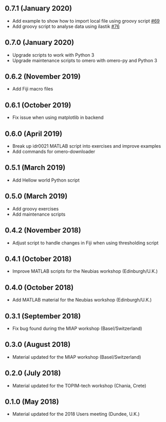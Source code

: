 0.7.1 (January 2020)
--------------------

- Add example to show how to import local file using groovy script [#69](https://github.com/ome/training-scripts/pull/69)
- Add groovy script to analyse data using ilastik [#76](https://github.com/ome/training-scripts/pull/76)

0.7.0 (January 2020)
--------------------

- Upgrade scripts to work with Python 3
- Upgrade maintenance scripts to omero with omero-py and Python 3

0.6.2 (November 2019)
---------------------

- Add Fiji macro files

0.6.1 (October 2019)
--------------------

- Fix issue when using matplotlib in backend

0.6.0 (April 2019)
------------------

- Break up idr0021 MATLAB script into exercises and improve examples
- Add commands for omero-downloader

0.5.1 (March 2019)
------------------

- Add Hellow world Python script

0.5.0 (March 2019)
------------------

- Add groovy exercises
- Add maintenance scripts

0.4.2 (November 2018)
---------------------

- Adjust script to handle changes in Fiji when using thresholding script

0.4.1 (October 2018)
--------------------

- Improve MATLAB scripts for the Neubias workshop (Edinburgh/U.K.)

0.4.0 (October 2018)
--------------------

- Add MATLAB material for the Neubias workshop (Edinburgh/U.K.)

0.3.1 (September 2018)
----------------------

- Fix bug found during the MIAP workshop (Basel/Switzerland)

0.3.0 (August 2018)
-----------------

- Material updated for the MIAP workshop (Basel/Switzerland)

0.2.0 (July 2018)
-----------------

- Material updated for the TOPIM-tech workshop (Chania, Crete)

0.1.0 (May 2018)
----------------

- Material updated for the 2018 Users meeting (Dundee, U.K.)
